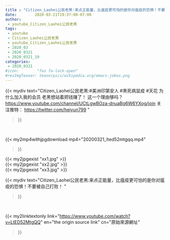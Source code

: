 ```yaml
---
title : "Citizen_Laohei公民老黑:来点正能量，比瘟疫更可怕的是你对瘟疫的恐惧！不要被自己打败！ "
date:        2020-03-21T19:37:08-07:00
author:
 - youtube_Citizen_Laohei公民老黑
tags:
 - youtube
 - Citizen_Laohei公民老黑
 - youtube_Citizen_Laohei公民老黑
 - 2020_03
 - 2020_0321
 - 2020_0321_19
categories:
 - 2020_0321
#icon:        "fas fa-lock-open"
#resImgTeaser: teaserpics/wikipedia.org/emacs-jokes.png
---
```


{{< mydiv text="Citizen_Laohei公民老黑:#美洲印第安人 #黑死病鼠疫 #天花  为什么加入我的会员 老黑想站着把钱赚了！ 这一个理由够吗？ https://www.youtube.com/channel/UCtLgwBOza-dnuaBg6W6YXog/join  关注推特： https://twitter.com/heiyun799 "
>}}
<br>


{{< my2mp4withjpgdownload mp4="20200321_lted52mtgqq.mp4"
>}}

{{< my2jpgexist "xx1.jpg" >}}<br>
{{< my2jpgexist "xx2.jpg" >}}<br>
{{< my2jpgexist "xx3.jpg" >}}<br>



{{< mydiv text="Citizen_Laohei公民老黑:来点正能量，比瘟疫更可怕的是你对瘟疫的恐惧！不要被自己打败！ "
>}}
<br>

{{< my2linktextonly link="https://www.youtube.com/watch?v=LtED52MtgQQ"
en="the origin source link" cn="原始來源網址"
>}}


<br>

